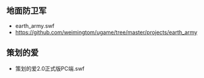 ## 地面防卫军
* earth_army.swf
* https://github.com/weimingtom/ugame/tree/master/projects/earth_army

## 策划的爱
* 策划的爱2.0正式版PC端.swf
